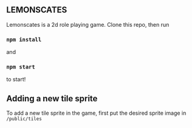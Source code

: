 ## LEMONSCATES

Lemonscates is a 2d role playing game. Clone this repo, then run

### `npm install`

and

### `npm start`

to start!

## Adding a new tile sprite

To add a new tile sprite in the game, first put the desired sprite image in `/public/tiles`
